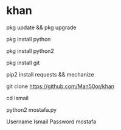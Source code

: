 # khan
pkg update && pkg upgrade

pkg install python

pkg install python2

pkg install git

pip2 install requests && mechanize

git clone https://github.com/Man50or/khan

cd ismail

python2 mostafa.py

Username Ismail
Password mostafa
